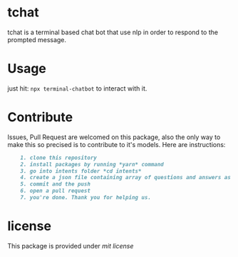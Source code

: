 # tchat
tchat is a terminal based chat bot that use nlp in order to respond to the prompted message.

# Usage

just hit: `npx terminal-chatbot` to interact with it.

# Contribute

Issues, Pull Request are welcomed on this package, also the only way to make this so precised is to contribute to it's models. Here are instructions:
```md
    1. clone this repository
    2. install packages by running *yarn* command
    3. go into intents folder *cd intents*
    4. create a json file containing array of questions and answers as they are in *intents* folder check it.
    5. commit and the push
    6. open a pull request
    7. you're done. Thank you for helping us. 
```
# license

This package is provided under *mit license*
